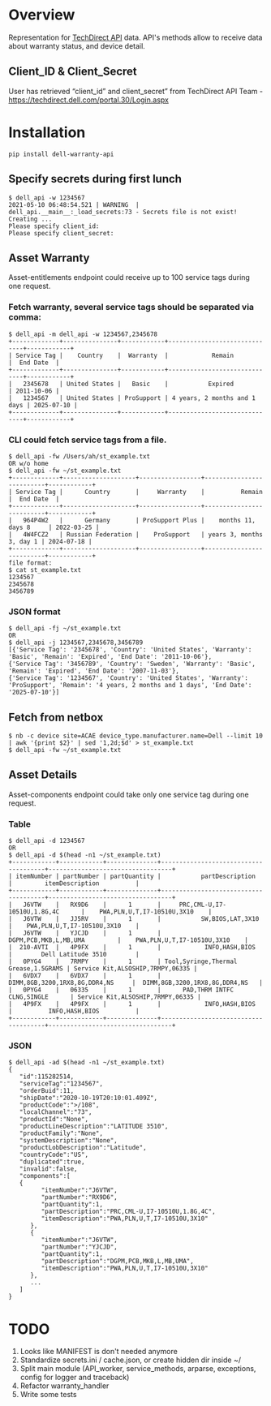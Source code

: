 # Overview
Representation for [TechDirect API](https://techdirect.dell.com/portal/AboutAPIs.aspx) data.
API's methods allow to receive data about warranty status, and device detail.

## Client_ID & Client_Secret
User has retrieved “client_id” and client_secret” from TechDirect API Team - https://techdirect.dell.com/portal.30/Login.aspx

# Installation 
`pip install dell-warranty-api`

## Specify secrets during first lunch
```
$ dell_api -w 1234567
2021-05-10 06:48:54.521 | WARNING  | dell_api.__main__:_load_secrets:73 - Secrets file is not exist! Creating ...
Please specify client_id:
Please specify client_secret:
```

## Asset Warranty
Asset-entitlements endpoint could receive up to 100 service tags during one request. 
### Fetch warranty, several service tags should be separated via comma: 
```
$ dell_api -m dell_api -w 1234567,2345678
+-------------+---------------+------------+------------------------------+------------+
| Service Tag |    Country    |  Warranty  |            Remain            |  End Date  |
+-------------+---------------+------------+------------------------------+------------+
|   2345678   | United States |   Basic    |           Expired            | 2011-10-06 |
|   1234567   | United States | ProSupport | 4 years, 2 months and 1 days | 2025-07-10 |
+-------------+---------------+------------+------------------------------+------------+
```
### CLI could fetch service tags from a file.
```
$ dell_api -fw /Users/ah/st_example.txt
OR w/o home 
$ dell_api -fw ~/st_example.txt
+-------------+--------------------+-----------------+--------------------------+------------+
| Service Tag |      Country       |     Warranty    |          Remain          |  End Date  |
+-------------+--------------------+-----------------+--------------------------+------------+
|   964P4W2   |      Germany       | ProSupport Plus |    months 11, days 8     | 2022-03-25 |
|   4W4FCZ2   | Russian Federation |    ProSupport   | years 3, months 3, day 1 | 2024-07-18 |
+-------------+--------------------+-----------------+--------------------------+------------+
file format:
$ cat st_example.txt
1234567
2345678
3456789
```
### JSON format
```
$ dell_api -fj ~/st_example.txt 
OR
$ dell_api -j 1234567,2345678,3456789      
[{'Service Tag': '2345678', 'Country': 'United States', 'Warranty': 'Basic', 'Remain': 'Expired', 'End Date': '2011-10-06'}, 
{'Service Tag': '3456789', 'Country': 'Sweden', 'Warranty': 'Basic', 'Remain': 'Expired', 'End Date': '2007-11-03'}, 
{'Service Tag': '1234567', 'Country': 'United States', 'Warranty': 'ProSupport', 'Remain': '4 years, 2 months and 1 days', 'End Date': '2025-07-10'}]
```
## Fetch from netbox
```
$ nb -c device site=ACAE device_type.manufacturer.name=Dell --limit 10 | awk '{print $2}' | sed '1,2d;$d' > st_example.txt
$ dell_api -fw ~/st_example.txt
```
## Asset Details
Asset-components endpoint could take only one service tag during one request.
### Table
```
$ dell_api -d 1234567
OR
$ dell_api -d $(head -n1 ~/st_example.txt)
+------------+------------+--------------+--------------------------------------+----------------------------------+
| itemNumber | partNumber | partQuantity |           partDescription            |         itemDescription          |
+------------+------------+--------------+--------------------------------------+----------------------------------+
|   J6VTW    |   RX9D6    |      1       |     PRC,CML-U,I7-10510U,1.8G,4C      |    PWA,PLN,U,T,I7-10510U,3X10    |
|   J6VTW    |   JJ5RV    |      1       |           SW,BIOS,LAT,3X10           |    PWA,PLN,U,T,I7-10510U,3X10    |
|   J6VTW    |   YJCJD    |      1       |        DGPM,PCB,MKB,L,MB,UMA         |    PWA,PLN,U,T,I7-10510U,3X10    |
|  210-AVTI  |   4P9FX    |      1       |            INFO,HASH,BIOS            |        Dell Latitude 3510        |
|   0PYG4    |   7RMPY    |      1       | Tool,Syringe,Thermal Grease,1.5GRAMS | Service Kit,ALSOSHIP,7RMPY,06335 |
|   6VDX7    |   6VDX7    |      1       |    DIMM,8GB,3200,1RX8,8G,DDR4,NS     |  DIMM,8GB,3200,1RX8,8G,DDR4,NS   |
|   0PYG4    |   06335    |      1       |      PAD,THRM INTFC CLNG,SINGLE      | Service Kit,ALSOSHIP,7RMPY,06335 |
|   4P9FX    |   4P9FX    |      1       |            INFO,HASH,BIOS            |          INFO,HASH,BIOS          |
+------------+------------+--------------+--------------------------------------+----------------------------------+
```
### JSON
```
$ dell_api -ad $(head -n1 ~/st_example.txt)
{
   "id":115282514,
   "serviceTag":"1234567",
   "orderBuid":11,
   "shipDate":"2020-10-19T20:10:01.409Z",
   "productCode":">/108",
   "localChannel":"73",
   "productId":"None",
   "productLineDescription":"LATITUDE 3510",
   "productFamily":"None",
   "systemDescription":"None",
   "productLobDescription":"Latitude",
   "countryCode":"US",
   "duplicated":true,
   "invalid":false,
   "components":[
   {
         "itemNumber":"J6VTW",
         "partNumber":"RX9D6",
         "partQuantity":1,
         "partDescription":"PRC,CML-U,I7-10510U,1.8G,4C",
         "itemDescription":"PWA,PLN,U,T,I7-10510U,3X10"
      },
      {
         "itemNumber":"J6VTW",
         "partNumber":"YJCJD",
         "partQuantity":1,
         "partDescription":"DGPM,PCB,MKB,L,MB,UMA",
         "itemDescription":"PWA,PLN,U,T,I7-10510U,3X10"
      },
      ...
   ]
}
```

# TODO
1. Looks like MANIFEST is don't needed anymore
2. Standardize secrets.ini / cache.json, or create hidden dir inside ~/
3. Split main module (API_worker, service_methods, arparse, exceptions, config for logger and traceback)
4. Refactor warranty_handler
5. Write some tests

                                                                
